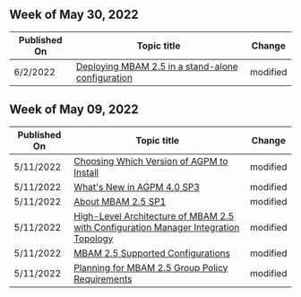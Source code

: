 <!-- This file is generated automatically each week. Changes made to this file will be overwritten.-->



## Week of May 30, 2022


| Published On |Topic title | Change |
|------|------------|--------|
| 6/2/2022 | [Deploying MBAM 2.5 in a stand-alone configuration](/microsoft-desktop-optimization-pack/mbam-v25/deploy-mbam) | modified |


## Week of May 09, 2022


| Published On |Topic title | Change |
|------|------------|--------|
| 5/11/2022 | [Choosing Which Version of AGPM to Install](/microsoft-desktop-optimization-pack/agpm/choosing-which-version-of-agpm-to-install) | modified |
| 5/11/2022 | [What's New in AGPM 4.0 SP3](/microsoft-desktop-optimization-pack/agpm/whats-new-in-agpm-40-sp3) | modified |
| 5/11/2022 | [About MBAM 2.5 SP1](/microsoft-desktop-optimization-pack/mbam-v25/about-mbam-25-sp1) | modified |
| 5/11/2022 | [High-Level Architecture of MBAM 2.5 with Configuration Manager Integration Topology](/microsoft-desktop-optimization-pack/mbam-v25/high-level-architecture-of-mbam-25-with-configuration-manager-integration-topology) | modified |
| 5/11/2022 | [MBAM 2.5 Supported Configurations](/microsoft-desktop-optimization-pack/mbam-v25/mbam-25-supported-configurations) | modified |
| 5/11/2022 | [Planning for MBAM 2.5 Group Policy Requirements](/microsoft-desktop-optimization-pack/mbam-v25/planning-for-mbam-25-group-policy-requirements) | modified |
